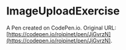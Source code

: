 # ImageUploadExercise

A Pen created on CodePen.io. Original URL: [https://codepen.io/roipinet/pen/JjGvrzN](https://codepen.io/roipinet/pen/JjGvrzN).


